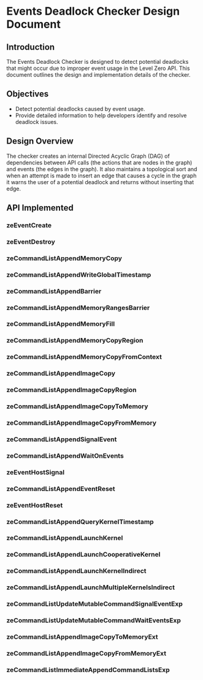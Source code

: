 # Events Deadlock Checker Design Document

## Introduction
The Events Deadlock Checker is designed to detect potential deadlocks that might occur due to improper event usage in the Level Zero API. This document outlines the design and implementation details of the checker.

## Objectives
- Detect potential deadlocks caused by event usage.
- Provide detailed information to help developers identify and resolve deadlock issues.

## Design Overview
The checker creates an internal Directed Acyclic Graph (DAG) of dependencies between API calls (the actions that are nodes in the graph) and events (the edges in the graph). It also maintains a topological sort and when an attempt is made to insert an edge that causes a cycle in the graph it warns the user of a potential deadlock and returns without inserting that edge.

## API Implemented
### zeEventCreate
### zeEventDestroy
### zeCommandListAppendMemoryCopy
### zeCommandListAppendWriteGlobalTimestamp
### zeCommandListAppendBarrier
### zeCommandListAppendMemoryRangesBarrier
### zeCommandListAppendMemoryFill
### zeCommandListAppendMemoryCopyRegion
### zeCommandListAppendMemoryCopyFromContext
### zeCommandListAppendImageCopy
### zeCommandListAppendImageCopyRegion
### zeCommandListAppendImageCopyToMemory
### zeCommandListAppendImageCopyFromMemory
### zeCommandListAppendSignalEvent
### zeCommandListAppendWaitOnEvents
### zeEventHostSignal
### zeCommandListAppendEventReset
### zeEventHostReset
### zeCommandListAppendQueryKernelTimestamp
### zeCommandListAppendLaunchKernel
### zeCommandListAppendLaunchCooperativeKernel
### zeCommandListAppendLaunchKernelIndirect
### zeCommandListAppendLaunchMultipleKernelsIndirect
### zeCommandListUpdateMutableCommandSignalEventExp
### zeCommandListUpdateMutableCommandWaitEventsExp
### zeCommandListAppendImageCopyToMemoryExt
### zeCommandListAppendImageCopyFromMemoryExt
### zeCommandListImmediateAppendCommandListsExp
